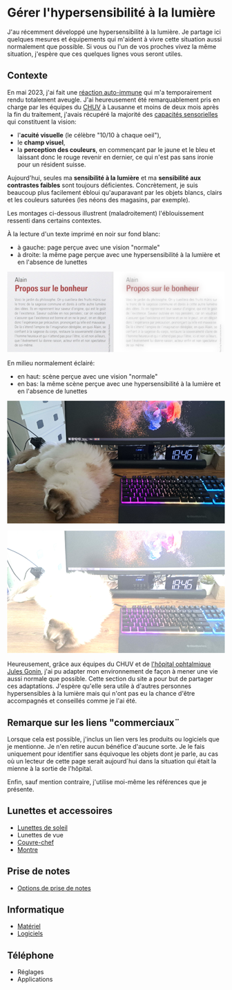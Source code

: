 # Gérer l'hypersensibilité à la lumière

J'au récemment développé une hypersensibilité à la lumière. Je partage ici quelques mesures et équipements qui m'aident à vivre cette situation aussi normalement que possible. Si vous ou l'un de vos proches vivez la même situation, j'espère que ces quelques lignes vous seront utiles.

## Contexte
En mai 2023, j'ai fait une [réaction auto-immune](https://fr.wikipedia.org/wiki/Enc%C3%A9phalomy%C3%A9lite_aigu%C3%AB_diss%C3%A9min%C3%A9e) qui m'a temporairement rendu totalement aveugle. J'ai heureusement été remarquablement pris en charge par les équipes du [CHUV](https://fr.wikipedia.org/wiki/Centre_hospitalier_universitaire_vaudois) à Lausanne et moins de deux mois après la fin du traitement, j'avais récupéré la majorité des [capacités sensorielles](https://w3c.github.io/low-vision-a11y-tf/requirements.html#visual-impairments) qui constituent la vision:
* l'**acuité visuelle** (le célèbre "10/10 à chaque oeil"),
* le **champ visuel**,
* la **perception des couleurs**, en commençant par le jaune et le bleu et laissant donc le rouge revenir en dernier, ce qui n'est pas sans ironie pour un résident suisse.

Aujourd'hui, seules ma **sensibilité à la lumière** et ma **sensibilité aux contrastes faibles** sont toujours déficientes. Concrètement, je suis beaucoup plus facilement ébloui qu'auparavant par les objets blancs, clairs et les couleurs saturées (les néons des magasins, par exemple). 

Les montages ci-dessous illustrent (maladroitement) l'éblouissement ressenti dans certains contextes.

À la lecture d'un texte imprimé en noir sur fond blanc:
* à gauche: page perçue avec une vision "normale"
* à droite: la même page perçue avec une hypersensibilité à la lumière et en l'absence de lunettes

![Livre "normal" vs "hyper-sensible"](./img/livre.png)

En milieu normalement éclairé:
* en haut: scène perçue avec une vision "normale"
* en bas: la même scène perçue avec une hypersensibilité à la lumière et en l'absence de lunettes

![Images du bureau vision "normale"](./img/cat-on-desk-normal.png)

![Images du bureau vision "hyper-sensible"](./img/cat-on-desk-blinded.png)

Heureusement, grâce aux équipes du CHUV et de [l'hôpital ophtalmique Jules Gonin](https://www.ophtalmique.ch/), j'ai pu adapter mon environnement de façon à mener une vie aussi normale que possible. Cette section du site a pour but de partager ces adaptations. J'espère qu'elle sera utile à d'autres personnes hypersensibles à la lumière mais qui n'ont pas eu la chance d'être accompagnés et conseillés comme je l'ai été.

## Remarque sur les liens "commerciaux¨
Lorsque cela est possible, j'inclus un lien vers les produits ou logiciels que je mentionne. Je n'en retire aucun bénéfice d'aucune sorte. Je le fais uniquement pour identifier sans équivoque les objets dont je parle, au cas où un lecteur de cette page serait aujourd´hui dans la situation qui était la mienne à la sortie de l'hôpital.

Enfin, sauf mention contraire, j'utilise moi-même les références que je présente.

## Lunettes et accessoires
* [Lunettes de soleil](lunettes-de-soleil)
* Lunettes de vue
* [Couvre-chef](couvre-chef)
* [Montre](montre)

## Prise de notes
* [Options de prise de notes](prise-de-notes)

## Informatique
* [Matériel](materiel-informatique)
* [Logiciels](logiciels)

## Téléphone
* Réglages
* Applications
